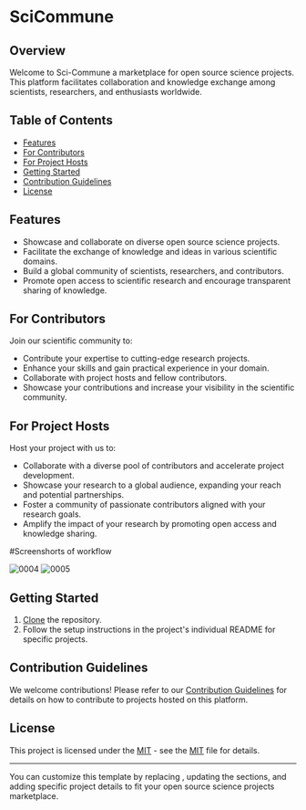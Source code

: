 # SciCommune


## Overview

Welcome to Sci-Commune a marketplace for open source science projects. This platform facilitates collaboration and knowledge exchange among scientists, researchers, and enthusiasts worldwide.

## Table of Contents

- [Features](#features)
- [For Contributors](#for-contributors)
- [For Project Hosts](#for-project-hosts)
- [Getting Started](#getting-started)
- [Contribution Guidelines](#contribution-guidelines)
- [License](#license)

## Features

- Showcase and collaborate on diverse open source science projects.
- Facilitate the exchange of knowledge and ideas in various scientific domains.
- Build a global community of scientists, researchers, and contributors.
- Promote open access to scientific research and encourage transparent sharing of knowledge.


## For Contributors

Join our scientific community to:

- Contribute your expertise to cutting-edge research projects.
- Enhance your skills and gain practical experience in your domain.
- Collaborate with project hosts and fellow contributors.
- Showcase your contributions and increase your visibility in the scientific community.

## For Project Hosts

Host your project with us to:

- Collaborate with a diverse pool of contributors and accelerate project development.
- Showcase your research to a global audience, expanding your reach and potential partnerships.
- Foster a community of passionate contributors aligned with your research goals.
- Amplify the impact of your research by promoting open access and knowledge sharing.

#Screenshorts of  workflow


![0004](https://github.com/bava-kurian/SciCommune/assets/115803124/98a39345-31ed-4982-bf4e-587941e9e2d0)
![0005](https://github.com/bava-kurian/SciCommune/assets/115803124/c8deb9c4-fb39-4015-9954-c04f06b04a17)




## Getting Started

1. [Clone](https://help.github.com/en/github//cloning-a-repository) the repository.
2. Follow the setup instructions in the project's individual README for specific projects.

## Contribution Guidelines

We welcome contributions! Please refer to our [Contribution Guidelines](CONTRIBUTING.md) for details on how to contribute to projects hosted on this platform.

## License

This project is licensed under the [MIT](LICENSE) - see the [MIT](LICENSE) file for details.

---

You can customize this template by replacing , updating the sections, and adding specific project details to fit your open source science projects marketplace.
